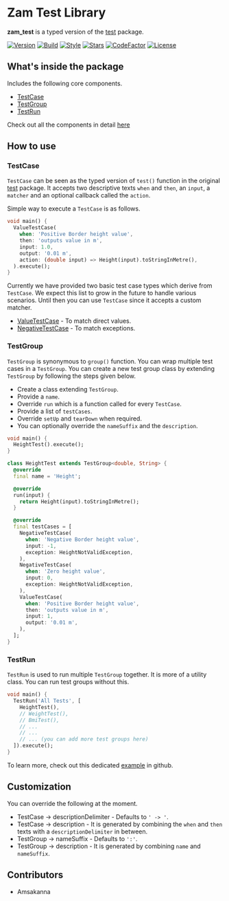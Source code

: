 # Zam Test Library

**zam_test** is a typed version of the [test](https://pub.dev/packages/test) package.  
  

[![Version](https://img.shields.io/pub/v/zam_test?color=%234287f5)](https://pub.dev/packages/zam_test)
[![Build](https://github.com/zamstation/zam_test/actions/workflows/build.yml/badge.svg)](https://github.com/zamstation/zam_test/actions/workflows/build.yml)
[![Style](https://img.shields.io/badge/style-effective__dart-%2300b16a)](https://dart.dev/guides/language/effective-dart/style)
[![Stars](https://img.shields.io/github/stars/zamstation/zam_test.svg?style=flat&logo=github&colorB=deeppink&label=stars)](https://github.com/zamstation/zam_test/stargazers)
[![CodeFactor](https://www.codefactor.io/repository/github/zamstation/zam_test/badge)](https://www.codefactor.io/repository/github/zamstation/zam_test)
[![License](https://img.shields.io/github/license/zamstation/zam_test)](https://github.com/zamstation/zam_test/blob/master/LICENSE)

## What's inside the package

Includes the following core components.

  * [TestCase](https://pub.dev/documentation/zam_test/latest/zam_test/TestCase-class.html)
  * [TestGroup](https://pub.dev/documentation/zam_test/latest/zam_test/TestGroup-class.html)
  * [TestRun](https://pub.dev/documentation/zam_test/latest/zam_test/TestRun-class.html)

Check out all the components in detail [here](https://pub.dev/documentation/zam_test/latest/zam_test/zam_test-library.html)

## How to use

### TestCase

`TestCase` can be seen as the typed version of `test()` function in the original [test](https://pub.dev/packages/test) package. It accepts two descriptive texts `when` and `then`, an `input`, a `matcher` and an optional callback called the `action`.

Simple way to execute a `TestCase` is as follows.

```dart
void main() {
  ValueTestCase(
    when: 'Positive Border height value',
    then: 'outputs value in m',
    input: 1.0,
    output: '0.01 m',
    action: (double input) => Height(input).toStringInMetre(),
  ).execute();
}
```

Currently we have provided two basic test case types which derive from `TestCase`. We expect this list to grow in the future to handle various scenarios. Until then you can use `TestCase` since it accepts a custom matcher.

  * [ValueTestCase](https://pub.dev/documentation/zam_test/latest/zam_test/ValueTestCase-class.html) - To match direct values.
  * [NegativeTestCase](https://pub.dev/documentation/zam_test/latest/zam_test/NegativeTestCase-class.html) - To match exceptions.

### TestGroup

`TestGroup` is synonymous to `group()` function. You can wrap multiple test cases in a `TestGroup`. You can create a new test group class by extending `TestGroup` by following the steps given below.

  * Create a class extending `TestGroup`.
  * Provide a `name`.
  * Override `run` which is a function called for every `TestCase`.
  * Provide a list of `testCases`.
  * Override `setUp` and `tearDown` when required.
  * You can optionally override the `nameSuffix` and the `description`.

```dart
void main() {
  HeightTest().execute();
}

class HeightTest extends TestGroup<double, String> {
  @override
  final name = 'Height';

  @override
  run(input) {
    return Height(input).toStringInMetre();
  }

  @override
  final testCases = [
    NegativeTestCase(
      when: 'Negative Border height value',
      input: -1,
      exception: HeightNotValidException,
    ),
    NegativeTestCase(
      when: 'Zero height value',
      input: 0,
      exception: HeightNotValidException,
    ),
    ValueTestCase(
      when: 'Positive Border height value',
      then: 'outputs value in m',
      input: 1,
      output: '0.01 m',
    ),
  ];
}
```

### TestRun

`TestRun` is used to run multiple `TestGroup` together. It is more of a utility class. You can run test groups without this.

```dart
void main() {
  TestRun('All Tests', [
    HeightTest(),
    // WeightTest(),
    // BmiTest(),
    // ...
    // ...
    // ... (you can add more test groups here)
  ]).execute();
}
```

To learn more, check out this dedicated [example](https://github.com/zamstation/zam_test/blob/master/example/lib/main.dart) in github.

## Customization

You can override the following at the moment.

  * TestCase -> descriptionDelimiter - Defaults to `' -> '`.
  * TestCase -> description - It is generated by combining the `when` and `then` texts with a `descriptionDelimiter` in between.
  * TestGroup -> nameSuffix - Defaults to `':'`.
  * TestGroup -> description - It is generated by combining `name` and `nameSuffix`.

## Contributors
  * Amsakanna